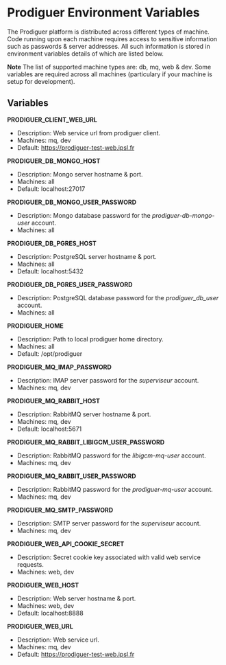 # Prodiguer Environment Variables

The Prodiguer platform is distributed across different types of machine.  Code running upon each machine requires access to sensitive information such as passwords & server addresses.  All such information is stored in environment variables details of which are listed below.  

**Note** The list of supported machine types are: db, mq, web & dev.  Some variables are required across all machines (particulary if your machine is setup for development).

## Variables  

**PRODIGUER_CLIENT_WEB_URL**  
* Description:	Web service url from prodiguer client.  
* Machines:		mq, dev  
* Default:		https://prodiguer-test-web.ipsl.fr  

**PRODIGUER_DB_MONGO_HOST**  
* Description:	Mongo server hostname & port.  
* Machines:		all  
* Default:		localhost:27017  

**PRODIGUER_DB_MONGO_USER_PASSWORD**  
* Description:	Mongo database password for the _prodiguer-db-mongo-user_ account.  
* Machines:		all  

**PRODIGUER_DB_PGRES_HOST**  
* Description:	PostgreSQL server hostname & port.  
* Machines:		all  
* Default:		localhost:5432  

**PRODIGUER_DB_PGRES_USER_PASSWORD**  
* Description:	PostgreSQL database password for the _prodiguer_db_user_ account.  
* Machines:		all  

**PRODIGUER_HOME**  
* Description:	Path to local prodiguer home directory.  
* Machines:		all  
* Default:		/opt/prodiguer  

**PRODIGUER_MQ_IMAP_PASSWORD**  
* Description:	IMAP server password for the _superviseur_ account.  
* Machines:		mq, dev  

**PRODIGUER_MQ_RABBIT_HOST**  
* Description:	RabbitMQ server hostname & port.  
* Machines:		mq, dev
* Default:		localhost:5671  

**PRODIGUER_MQ_RABBIT_LIBIGCM_USER_PASSWORD**  
* Description:	RabbitMQ password for the _libigcm-mq-user_ account.  
* Machines:		mq, dev

**PRODIGUER_MQ_RABBIT_USER_PASSWORD**  
* Description:	RabbitMQ password for the _prodiguer-mq-user_ account.  
* Machines:		mq, dev

**PRODIGUER_MQ_SMTP_PASSWORD**  
* Description:	SMTP server password for the _superviseur_ account.  
* Machines:		mq, dev

**PRODIGUER_WEB_API_COOKIE_SECRET**  
* Description:	Secret cookie key associated with valid web service requests.  
* Machines:		web, dev  

**PRODIGUER_WEB_HOST**  
* Description:	Web server hostname & port.  
* Machines:		web, dev  
* Default:		localhost:8888  

**PRODIGUER_WEB_URL**  
* Description:	Web service url.  
* Machines:		mq, dev  
* Default:		https://prodiguer-test-web.ipsl.fr  
